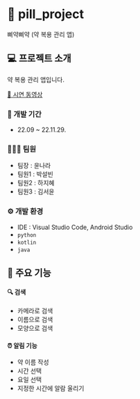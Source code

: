 # 💊 pill_project
삐약삐약 (약 복용 관리 앱)

## 💻 프로젝트 소개
약 복용 관리 앱입니다.

[🌟 시연 동영상](https://youtu.be/lX1cZt86Z-0)

### 📆 개발 기간
* 22.09 ~ 22.11.29.

### 🧑‍🤝‍🧑 팀원 
- 팀장 : 윤나라
- 팀원1 : 박설빈
- 팀원2 : 하지혜
- 팀원3 : 김서윤

### ⚙️ 개발 환경
- IDE : Visual Studio Code, Android Studio
- `python`
- `kotlin`
- `java`

## 📌 주요 기능

#### 🔍 검색
- 카메라로 검색
- 이름으로 검색
- 모양으로 검색

#### ⏰ 알림 기능
- 약 이름 작성
- 시간 선택
- 요일 선택
- 지정한 시간에 알람 울리기

  
